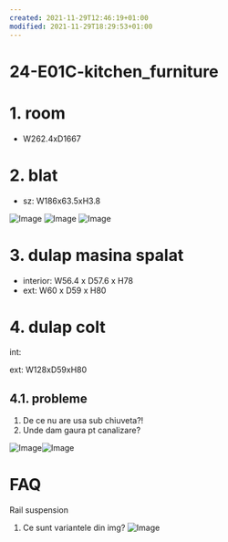 ```yaml
---
created: 2021-11-29T12:46:19+01:00
modified: 2021-11-29T18:29:53+01:00
---
```


# 24-E01C-kitchen_furniture

# 1. room
- W262.4xD1667

# 2. blat
- sz: W186x63.5xH3.8

![Image](./56dd448c09d0ad02f3036328b4022124.jpg)
![Image](./f3b6dfeb9297bf5bd5a04f0635193a79.jpg)
  ![Image](./7c973b2a24d4d04cb53fe9b7e9b22d3a.jpg)



# 3. dulap masina spalat
- interior: W56.4 x D57.6 x H78
- ext: W60 x D59 x H80

# 4. dulap colt 
int: 

ext: W128xD59xH80

## 4.1. probleme
1. De ce nu are usa sub chiuveta?!
1. Unde dam gaura pt canalizare?

![Image](./852b9bea7d87879d3abf640d0b731e06.jpg)![Image](./c8130ebb8c66fcad59bfe6552f991034.jpg)


# FAQ
Rail suspension
1. Ce sunt variantele din img?
![Image](./3306843612ad0f6dad967d4fbf937826.jpg)
